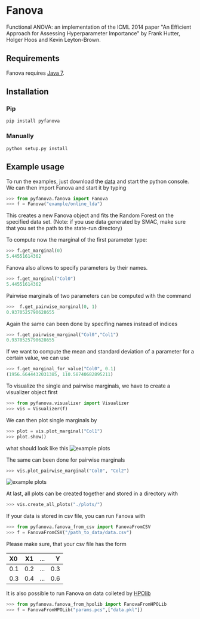 Fanova
======

Functional ANOVA: an implementation of the ICML 2014 paper "An Efficient Approach for Assessing Hyperparameter Importance" by Frank Hutter, Holger Hoos and Kevin Leyton-Brown.

Requirements
------------
Fanova requires [Java 7](https://jdk7.java.net/download.html).

Installation
------------

### Pip


```
pip install pyfanova
```


### Manually

```
python setup.py install
```
 
Example usage
-------------

To run the examples, just download the [data](fanova/example/online_lda.tar.gz) and start the python console.
We can then import Fanova and start it by typing
```python
>>> from pyfanova.fanova import Fanova
>>> f = Fanova("example/online_lda")
```
This creates a new Fanova object and fits the Random Forest on the specified data set. (Note: if you use data generated by SMAC, make sure that you set the path to the state-run directory)

To compute now the marginal of the first parameter type:
```python
>>> f.get_marginal(0)
5.44551614362
```
Fanova also allows to specify parameters by their names.
```python
>>> f.get_marginal("Col0")
5.44551614362
```
Pairwise marginals of two parameters can be computed with the command
```python
>>>  f.get_pairwise_marginal(0, 1)
0.9370525790628655
```
Again the same can been done by specifing names instead of indices
```python
>>> f.get_pairwise_marginal("Col0","Col1")
0.9370525790628655
```
If we want to compute the mean and standard deviation of a parameter for a certain value, we can use
```python
>>> f.get_marginal_for_value("Col0", 0.1)
(1956.6644432031385, 110.58740682895211)
```
To visualize the single and pairwise marginals, we have to create a visualizer object first
```python
>>> from pyfanova.visualizer import Visualizer
>>> vis = Visualizer(f)
```
We can then plot single marginals by 
```python
>>> plot = vis.plot_marginal("Col1")
>>> plot.show()
```
what should look like this
![example plots](https://raw.githubusercontent.com/aaronkl/fanova/master/fanova/example/online_lda/Col1.png)

The same can been done for pairwise marginals
```python
>>> vis.plot_pairwise_marginal("Col0", "Col2")
```

![example plots](https://raw.githubusercontent.com/aaronkl/fanova/master/fanova/example/online_lda/pairwise.png)


At last, all plots can be created together and stored in a directory with
```python
>>> vis.create_all_plots("./plots/")
```

If your data is stored in csv file, you can run Fanova with
```python
>>> from pyfanova.fanova_from_csv import FanovaFromCSV
>>> f = FanovaFromCSV("/path_to_data/data.csv")
```
Please make sure, that your csv file has the form

| X0     | X1     | ...    |  Y     |
|:-------|:------:|:------:| ------:|
| 0.1    | 0.2    | ...    | 0.3    |
| 0.3    | 0.4    | ...    | 0.6    |


It is also possible to run Fanova on data colleted by [HPOlib](https://github.com/automl/HPOlib)
```python
>>> from pyfanova.fanova_from_hpolib import FanovaFromHPOLib
>>> f = FanovaFromHPOLib("params.pcs",["data.pkl"])
```
